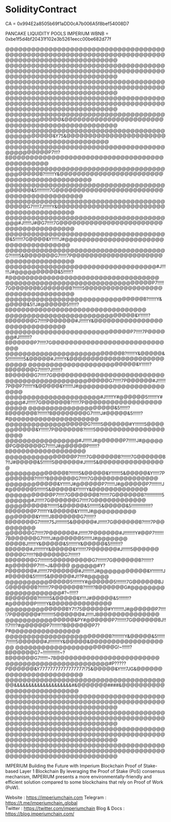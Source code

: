 # SolidityContract
CA = 0x994E2a8505b69f1aDD0cA7b006A5f8bef54008D7

PANCAKE LIQUIDITY POOLS 
IMPERIUM WBNB = 0xbe1f5d4bf20431f102e3b5261eecc00be682d77f

@@@@@@@@@@@@@@@@@@@@@@@@@@@@@@@@@@@@@@@@@@@@@@@@@@@@@@@@@@@@@@@@@@@@@@@@@@@@@@@@@@@@@@@@@@@@@@@@@@@@
@@@@@@@@@@@@@@@@@@@@@@@@@@@@@@@@@@@@@@@@@@@@@@@@@@@@@@@@@@@@@@@@@@@@@@@@@@@@@@@@@@@@@@@@@@@@@@@@@@@@
@@@@@@@@@@@@@@@@@@@@@@@@@@@@@@@@@@@@@@@@@@@@@@@@@@@@@@@@@@@@@@@@@@@@@@@@@@@@@@@@@@@@@@@@@@@@@@@@@@@@
@@@@@@@@@@@@@@@@@@@@@@@@@@@@@@@@@@@@@@@@@@@@@@@@@@@@@@@@@@@@@@@@@@@@@@@@@@@@@@@@@@@@@@@@@@@@@@@@@@@@
@@@@@@@@@@@@@@@@@@@@@@@@@@@@@@@@@@@@@@@@@@@@@@@@@@&@@@@@@@@@@@@@@@@@@@@@@@@@@@@@@@@@@@@@@@@@@@@@@@@@
@@@@@@@@@@@@@@@@@@@@@@@@@@@@@@@@@@@@@@@@@@@@@@@@&Y75&@@@@@@@@@@@@@@@@@@@@@@@@@@@@@@@@@@@@@@@@@@@@@@@
@@@@@@@@@@@@@@@@@@@@@@@@@@@@@@@@@@@@@@@@@@@@@@@P7!!!?B@@@@@@@@@@@@@@@@@@@@@@@@@@@@@@@@@@@@@@@@@@@@@@
@@@@@@@@@@@@@@@@@@@@@@@@@@@@@@@@@@@@@@@@@@@@@B?!!!!!!!Y&@@@@@@@@@@@@@@@@@@@@@@@@@@@@@@@@@@@@@@@@@@@@
@@@@@@@@@@@@@@@@@@@@@@@@@@@@@@@@@@@@@@@@@@@&5!!!!!!!!!!7G@@@@@@@@@@@@@@@@@@@@@@@@@@@@@@@@@@@@@@@@@@@
@@@@@@@@@@@@@@@@@@@@@@@@@@@@@@@@@@@@@@@@@@G7!!!!!7J!!!!!!Y&@@@@@@@@@@@@@@@@@@@@@@@@@@@@@@@@@@@@@@@@@
@@@@@@@@@@@@@@@@@@@@@@@@@@@@@@@@@@@@@@@@#J!!!!!!J#@G7!!!!!7G@@@@@@@@@@@@@@@@@@@@@@@@@@@@@@@@@@@@@@@@
@@@@@@@@@@@@@@@@@@@@@@@@@@@@@@@@@@@@@@&5!!!!!!7G@@@@&Y!!!!!!J#@@@@@@@@@@@@@@@@@@@@@@@@@@@@@@@@@@@@@@
@@@@@@@@@@@@@@@@@@@@@@@@@@@@@@@@@@@@@G?!!!!!!5&@@@@@@@G7!!!!!7P@@@@@@@@@@@@@@@@@@@@@@@@@@@@@@@@@@@@@
@@@@@@@@@@@@@@@@@@@@@@@@@@@@@@@@@@@#J!!!!!!J#@@@@@@@@@@&5!!!!!!?#@@@@@@@@@@@@@@@@@@@@@@@@@@@@@@@@@@@
@@@@@@@@@@@@@@@@@@@@@@@@@@@@@@@@@@P7!!!!!7G@@@@@@BG@@@@@@B?!!!!!!5@@@@@@@@@@@@@@@@@@@@@@@@@@@@@@@@@@
@@@@@@@@@@@@@@@@@@@@@@@@@@@@@@@@B?!!!!!!Y&@@@@@&5!!J#@@@@@@5!!!!!!?B@@@@@@@@@@@@@@@@@@@@@@@@@@@@@@@@
@@@@@@@@@@@@@@@@@@@@@@@@@@@@@@&Y!!!!!!?B@@@@@@G7!!!!!P@@@@@@#J!!!!!!Y&@@@@@@@@@@@@@@@@@@@@@@@@@@@@@@
@@@@@@@@@@@@@@@@@@@@@@@@@@@@@P7!!!!!7P@@@@@@#J!!!!!!!!?B@@@@@@P7!!!!!7G@@@@@@@@@@@@@@@@@@@@@@@@@@@@@
@@@@@@@@@@@@@@@@@@@@@@@@@@@B?!!!!!!Y&@@@@@&5!!!!!!!!!!!!5&@@@@@#J!!!!!!Y&@@@@@@@@@@@@@@@@@@@@@@@@@@@
@@@@@@@@@@@@@@@@@@@@@@@@@&Y!!!!!!?B@@@@@@G7!!!!!!?J!!!!!!?B@@@@@@G7!!!!!7G@@@@@@@@@@@@@@@@@@@@@@@@@@
@@@@@@@@@@@@@@@@@@@@@@@@G7!!!!!7P@@@@@@#J!!!!!!7P@@P7!!!!!!Y&@@@@@&Y!!!!!!J#@@@@@@@@@@@@@@@@@@@@@@@@
@@@@@@@@@@@@@@@@@@@@@@#J!!!!!!Y#@@@@@@5!!!!!!!Y#@@@@#J!!!!!!7G@@@@@@B?!!!!!7P@@@@@@@@@@@@@@@@@@@@@@@
@@@@@@@@@@@@@@@@@@@@&5!!!!!!?B@@@@@@B?!!!!!!?B@@@@@@@@G7!!!!!!J#@@@@@&5!!!!!!?#@@@@@@@@@@@@@@@@@@@@@
@@@@@@@@@@@@@@@@@@@G?!!!!!!5@@@@@@#Y!!!!!!!5@@@@@@@@@@@&Y!!!!!!7P@@@@@@B?!!!!!!5@@@@@@@@@@@@@@@@@@@@
@@@@@@@@@@@@@@@@@#J!!!!!!J#@@@@@@P7!!!!!!J#@@@@@@PG@@@@@@G7!!!!!!J#@@@@@@P!!!!!!?B@@@@@@@@@@@@@@@@@@
@@@@@@@@@@@@@@@@P7!!!!!7G@@@@@@B?!!!!!!7G@@@@@@B?!!J#@@@@@&5!!!!!!!5@@@@@@#J!!!!!!5&@@@@@@@@@@@@@@@@
@@@@@@@@@@@@@@B?!!!!!!5&@@@@@&Y!!!!!!!5&@@@@@&Y!!!!!7P@@@@@@B?!!!!!!?B@@@@@@G7!!!!!7G@@@@@@@@@@@@@@@
@@@@@@@@@@@@&Y!!!!!!J#@@@@@@P7!!!!!!J#@@@@@@P7!!!!!!!!J#@@@@@@5!!!!!!!5&@@@@@&Y!!!!!!Y&@@@@@@@@@@@@@
@@@@@@@@@@@P7!!!!!7G@@@@@@B?!!!!!!7G@@@@@@B?!!!!!!!!!!!!5@@@@@@#J!!!!!!7G@@@@@@G7!!!!!7G@@@@@@@@@@@@
@@@@@@@@@B?!!!!!!5&@@@@@&5!!!!!!!5&@@@@@&5!!!!!!!!!!!!!!!?B@@@@@@P7!!!!!!Y&@@@@@&Y!!!!!!J#@@@@@@@@@@
@@@@@@@&Y!!!!!!JB@@@@@@G7!!!!!!?B@@@@@@G7!!!!!!!75J!!!!!!!!5&@@@@@#J!!!!!!7G@@@@@@B?!!!!!7P@@@@@@@@@
@@@@@@G7!!!!!7P@@@@@@#J!!!!!!7P@@@@@@#J!!!!!!!!Y#@@P7!!!!!!!7B@@@@@@G7!!!!!!J#@@@@@@5!!!!!!J#@@@@@@@
@@@@BJ!!!!!!Y&@@@@@&5!!!!!!!Y&@@@@@&5!!!!!!!!?B@@@@@#J!!!!!!!!Y&@@@@@&Y!!!!!!7P@@@@@@#J!!!!!!5@@@@@@
@@@@G?!!!!?B@@@@@@G7!!!!!!?B@@@@@@G7!!!!!!!!5@@@@@@@@@G7!!!!!!!7G@@@@@@B?!!!!!!?#@@@@@@P7!!!!~J&@@@@
@@@@@@#Y?P@@@@@@#J!!!!!!7P@@@@@@#J!!!!!!!!J#@@@@@@@@@@@&Y!!!!!!!!J#@@@@@&5!!!!!!!5&@@@@@#J!!?P#@@@@@
@@@@@@@@@@@@@@@5!!!!!!!Y#@@@@@@5!!!!!!!!7G@@@@@@BJG@@@@@@B?!!!!!!!7P@@@@@@B?!!!!!!?B@@@@@@G#@@@@@@@@
@@@@@@@@@@@@@#?~!!!!!?B@@@@@@B?!!!!!!!!5&@@@@@&Y!!!J#@@@@@&5!!!!!!!!?#@@@@@@P!!!!!!!Y&@@@@@@@@@@@@@@
@@@@@@@@@@@@@@BY7!!75@@@@@@#Y!!!!!!!!J#@@@@@@P7!!!!!7P@@@@@@#?!!!!!!!!5@@@@@@#J!!!!!JB@@@@@@@@@@@@@@
@@@@@@@@@@@@@@@@&PY#@@@@@@P7!!!!!!!7G@@@@@@BJ!!!!7!!!!?#@@@@@@P7!!!!!!!?B@@@@@@P7?P#@@@@@@@@@@@@@@@@
@@@@@@@@@@@@@@@@@@@@@@@@B?!!!!!!!!Y&@@@@@&5!!!!!!7!!!!!!5@@@@@@#J!!!!!!!!Y&@@@@@&@@@@@@@@@@@@@@@@@@@
@@@@@@@@@@@@@@@@@@@@@@@G!~!!!!!!?B@@@@@@G7~!!!!!!!!!!!!!~?B@@@@@@G7!!!!!!~7B@@@@@@@@@@@@@@@@@@@@@@@@
@@@@@@@@@@@@@@@@@@@@@@@@#P?????P@@@@@@&Y77777777777777777!75&@@@@@&Y!!!!7JG&@@@@@@@@@@@@@@@@@@@@@@@@
@@@@@@@@@@@@@@@@@@@@@@@@@@@@@@@@@@@@@@@&&&&&&&&&&&&&&&&&&&&#&@@@@@@@####&@@@@@@@@@@@@@@@@@@@@@@@@@@@
@@@@@@@@@@@@@@@@@@@@@@@@@@@@@@@@@@@@@@@@@@@@@@@@@@@@@@@@@@@@@@@@@@@@@@@@@@@@@@@@@@@@@@@@@@@@@@@@@@@@
@@@@@@@@@@@@@@@@@@@@@@@@@@@@@@@@@@@@@@@@@@@@@@@@@@@@@@@@@@@@@@@@@@@@@@@@@@@@@@@@@@@@@@@@@@@@@@@@@@@@
@@@@@@@@@@@@@@@@@@@@@@@@@@@@@@@@@@@@@@@@@@@@@@@@@@@@@@@@@@@@@@@@@@@@@@@@@@@@@@@@@@@@@@@@@@@@@@@@@@@@
@@@@@@@@@@@@@@@@@@@@@@@@@@@@@@@@@@@@@@@@@@@@@@@@@@@@@@@@@@@@@@@@@@@@@@@@@@@@@@@@@@@@@@@@@@@@@@@@@@@@

IMPERIUM Building the Future with Imperium Blockchain Proof of Stake-based Layer 1 Blockchain
By leveraging the Proof of Stake (PoS) consensus mechanism, 
IMPERIUM presents a more environmentally-friendly and efficient solution compared to some blockchains that rely on Proof of Work (PoW).

Website     : https://imperiumchain.com
Telegram    : https://t.me/imperiumchain_global   
Twitter     : https://twitter.com/imperiumchain
Blog & Docs : https://blog.imperiumchain.com/